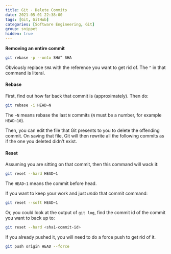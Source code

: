 ```yaml
---
title: Git · Delete Commits
date: 2021-05-01 22:38:00
tags: [Git, GitHub]
categories: [Software Engineering, Git]
group: snippet
hidden: true
---
```


**Removing an entire commit**

```bash
git rebase -p --onto SHA^ SHA
```

Obviously replace `SHA` with the reference you want to get rid of. The `^` in that command is literal.

<!-- more -->

#### Rebase

First, find out how far back that commit is (approximately). Then do:

```bash
git rebase -i HEAD~N
```

The `~N` means rebase the last `N` commits (`N` must be a number, for example `HEAD~10`).

Then, you can edit the file that Git presents to you to delete the offending commit. On saving that file, Git will then rewrite all the following commits as if the one you deleted didn't exist.

#### Reset

Assuming you are sitting on that commit, then this command will wack it:

```bash
git reset --hard HEAD~1
```

The `HEAD~1` means the commit before head.

If you want to keep your work and just *undo* that commit command:

```bash
git reset --soft HEAD~1
```

Or, you could look at the output of `git log`, find the commit id of the commit you want to back up to:

```bash
git reset --hard <sha1-commit-id>
```

If you already pushed it, you will need to do a force push to get rid of it.

```bash
git push origin HEAD --force
```
